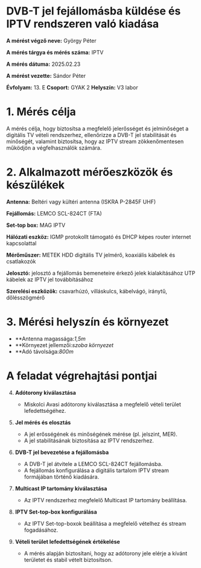 # DVB-T jel fejállomásba küldése és IPTV rendszeren való kiadása

**A mérést végző neve:** György Péter

**A mérés tárgya és mérés száma:** IPTV

**A mérés dátuma:** 2025.02.23

**A mérést vezette:** Sándor Péter

**Évfolyam:** 13. E
**Csoport:** GYAK 2
**Helyszín:** V3 labor


# 1. Mérés célja

A mérés célja, hogy biztosítsa a megfelelő jelerősséget és jelminőséget a digitális TV vételi rendszerhez, ellenőrizze a DVB-T jel stabilitását és minőségét, valamint biztosítsa, hogy az IPTV stream zökkenőmentesen működjön a végfelhasználók számára.

# 2. Alkalmazott mérőeszközök és készülékek

**Antenna:** Beltéri vagy kültéri antenna (ISKRA P-2845F UHF) 

**Fejállomás:** LEMCO SCL-824CT  (FTA)

**Set-top box:** MAG IPTV

**Hálózati eszköz:** IGMP protokollt támogató és DHCP képes router internet kapcsolattal

**Mérőműszer:** METEK HDD digitális TV jelmérő, koaxiális kábelek és csatlakozók 

**Jelosztó:** jelosztó a fejállomás bemeneteire érkező jelek kialakításához UTP kábelek az IPTV jel továbbításához

**Szerelési eszközök:** csavarhúzó, villáskulcs, kábelvágó, iránytű, dőlésszögmérő



# 3. Mérési helyszín és környezet
- **Antenna magassága:*1,5m* 
- **Környezet jellemzői:*szoba környezet* 
- **Adó távolsága:*800m* 


 # A feladat végrehajtási pontjai

4. **Adótorony kiválasztása**
   - Miskolci Avasi adótorony kiválasztása a megfelelő vételi terület lefedettségéhez.







5. **Jel mérés és elosztás**
   - A jel erősségének és minőségének mérése (pl. jelszint, MER).
   - A jel stabilitásának biztosítása az IPTV rendszerhez.




6. **DVB-T jel bevezetése a fejállomásba**
   - A DVB-T jel átvitele a LEMCO SCL-824CT fejállomásba.
   - A fejállomás konfigurálása a digitális tartalom IPTV stream formájában történő kiadására.




7. **Multicast IP tartomány kiválasztása**
   - Az IPTV rendszerhez megfelelő Multicast IP tartomány beállítása.




8. **IPTV Set-top-box konfigurálása**
   - Az IPTV Set-top-boxok beállítása a megfelelő vételhez és stream fogadásához.







9. **Vételi terület lefedettségének értékelése**
   - A mérés alapján biztosítani, hogy az adótorony jele elérje a kívánt területet és stabil vételt biztosítson.




